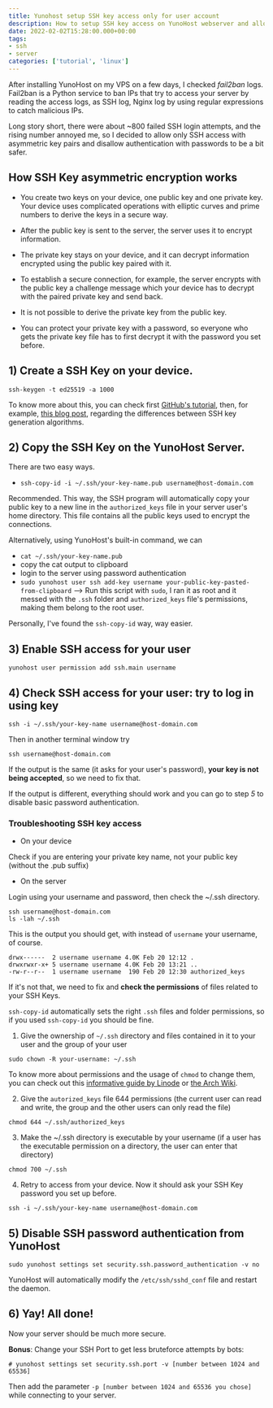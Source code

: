 ```yaml
---
title: Yunohost setup SSH key access only for user account
description: How to setup SSH key access on YunoHost webserver and allow SSH login attempts only from your username
date: 2022-02-02T15:28:00.000+00:00
tags: 
- ssh
- server
categories: ['tutorial', 'linux']
---
```

After installing YunoHost on my VPS on a few days, I checked _fail2ban_ logs. Fail2ban is a Python service to ban IPs that try to access your server by reading the access logs, as SSH log, Nginx log by using regular expressions to catch malicious IPs.

Long story short, there were about ~800 failed SSH login attempts, and the rising number annoyed me, so I decided to allow only SSH access with asymmetric key pairs and disallow authentication with passwords to be a bit safer.

<!--more-->

## How SSH Key asymmetric encryption works

* You create two keys on your device, one public key and one private key. Your device uses complicated operations with elliptic curves and prime numbers to derive the keys in a secure way.

* After the public key is sent to the server, the server uses it to encrypt information. 

* The private key stays on your device, and it can decrypt information encrypted using the public key paired with it. 

* To establish a secure connection, for example, the server encrypts  with the public key a challenge message which your device has to decrypt with the paired private key and send back.

* It is not possible to derive the private key from the public key.
*  You can protect your private key with a password, so everyone who gets the private key file has to first decrypt it with the password you set before. 

## 1) Create a SSH Key on your device. 

`ssh-keygen -t ed25519 -a 1000`

To know more about this, you can check first [GitHub's tutorial](https://docs.github.com/en/authentication/connecting-to-github-with-ssh/generating-a-new-ssh-key-and-adding-it-to-the-ssh-agent), then, for example, [this blog post](https://cryptsus.com/blog/how-to-secure-your-ssh-server-with-public-key-elliptic-curve-ed25519-crypto.html), regarding the differences between SSH key generation algorithms.

## 2) Copy the SSH Key on the YunoHost Server.

There are two easy ways.

* `ssh-copy-id -i ~/.ssh/your-key-name.pub username@host-domain.com`

Recommended. This way, the SSH program will automatically copy your public key to a new line in the `authorized_keys` file in your server user's home directory. This file contains all the public keys used to encrypt the connections. 

Alternatively, using YunoHost's built-in command, we can 

* `cat ~/.ssh/your-key-name.pub` 
* copy the cat output to clipboard
* login to the server using password authentication
* `sudo yunohost user ssh add-key username your-public-key-pasted-from-clipboard` --> Run this script with `sudo`, I ran it as root and it messed with the `.ssh` folder and `authorized_keys` file's permissions, making them belong to the root user. 

Personally, I've found the `ssh-copy-id` way, way easier.

## 3) Enable SSH access for your user

`yunohost user permission add ssh.main username`

## 4) Check SSH access for your user: try to log in using key

`ssh -i ~/.ssh/your-key-name username@host-domain.com`

Then in another terminal window try

`ssh username@host-domain.com`

If the output is the same (it asks for your user's password), **your key is not being accepted**, so we need to fix that.

If the output is different, everything should work and you can go to step *5* to disable basic password authentication. 

### Troubleshooting SSH key access

* On your device

Check if you are entering your private key name, not your public key (without the .pub suffix)

* On the server

Login using your username and password, then check the ~/.ssh directory.

```
ssh username@host-domain.com
ls -lah ~/.ssh
```

This is the output you should get, with instead of `username` your username, of course.

```
drwx------  2 username username 4.0K Feb 20 12:12 .
drwxrwxr-x+ 5 username username 4.0K Feb 20 13:21 ..
-rw-r--r--  1 username username  190 Feb 20 12:30 authorized_keys
```

If it's not that, we need to fix and **check the permissions** of files related to your SSH Keys. 

`ssh-copy-id` automatically sets the right `.ssh` files and folder permissions, so if you used `ssh-copy-id` you should be fine.

1) Give the ownership of `~/.ssh` directory and files contained in it  to your user and the group of your user

`sudo chown -R your-username: ~/.ssh`

To know more about permissions and the usage of `chmod` to change them, you can check out this [informative guide by Linode](https://www.linode.com/docs/guides/modify-file-permissions-with-chmod/) or [the Arch Wiki](https://wiki.archlinux.org/title/File_permissions_and_attributes).

2) Give the `autorized_keys` file 644 permissions (the current user can read and write, the group and the other users can only read the file)

`chmod 644 ~/.ssh/authorized_keys`

3) Make the ~/.ssh directory is executable by your username (if a user has the executable permission on a directory, the user can enter that directory)

`chmod 700 ~/.ssh`

4) Retry to access from your device. Now it should ask your SSH Key password you set up before.

`ssh -i ~/.ssh/your-key-name username@host-domain.com`

## 5) Disable SSH password authentication from YunoHost

`sudo yunohost settings set security.ssh.password_authentication -v no`

YunoHost will automatically modify the `/etc/ssh/sshd_conf` file and restart the daemon.

## 6) Yay! All done!

Now your server should be much more secure.

**Bonus**: Change your SSH Port to get less bruteforce attempts by bots:
```
# yunohost settings set security.ssh.port -v [number between 1024 and 65536]
```
Then add the parameter `-p [number between 1024 and 65536 you chose]` while connecting to your server.